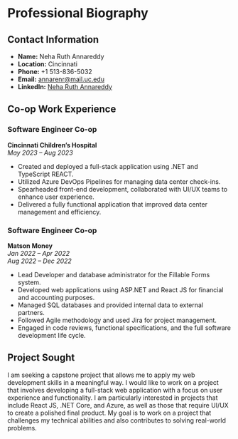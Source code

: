 ﻿# Professional Biography

## Contact Information
- **Name:** Neha Ruth Annareddy
- **Location:** Cincinnati
- **Phone:** +1 513-836-5032
- **Email:** [annarenr@mail.uc.edu](mailto:annarenr@mail.uc.edu)
- **LinkedIn:** [Neha Ruth Annareddy](https://www.linkedin.com/in/neha-ruth-annareddy)

## Co-op Work Experience

### Software Engineer Co-op
**Cincinnati Children’s Hospital**  
*May 2023 – Aug 2023*  
- Created and deployed a full-stack application using .NET and TypeScript REACT.
- Utilized Azure DevOps Pipelines for managing data center check-ins.
- Spearheaded front-end development, collaborated with UI/UX teams to enhance user experience.
- Delivered a fully functional application that improved data center management and efficiency.

### Software Engineer Co-op
**Matson Money**  
*Jan 2022 – Apr 2022*  
*Aug 2022 – Dec 2022*  
- Lead Developer and database administrator for the Fillable Forms system.
- Developed web applications using ASP.NET and React JS for financial and accounting purposes.
- Managed SQL databases and provided internal data to external partners.
- Followed Agile methodology and used Jira for project management.
- Engaged in code reviews, functional specifications, and the full software development life cycle.


## Project Sought

I am seeking a capstone project that allows me to apply my web development skills in a meaningful way. I would like to work on a project that involves developing a full-stack web application with a focus on user experience and functionality. I am particularly interested in projects that include React JS, .NET Core, and Azure, as well as those that require UI/UX to create a polished final product. My goal is to work on a project that challenges my technical abilities and also contributes to solving real-world problems.


